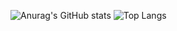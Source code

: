 ![Anurag's GitHub stats](https://github-readme-stats.vercel.app/api?username=johnivanpuayap&show_icons=true&theme=transparent)
![Top Langs](https://github-readme-stats.vercel.app/api/top-langs/?username=johnivanpuayap&layout=compact)
